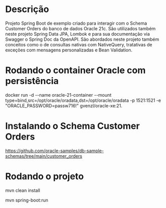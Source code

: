 # Descrição

Projeto Spring Boot de exemplo criado para interagir com o Schema Customer Orders do banco de dados Oracle 21c. São utilizados também neste projeto Spring Data JPA, Lombok e para sua documentação via Swagger o Spring Doc da OpenAPI. São abordados neste projeto também conceitos como o de consultas nativas com NativeQuery, tratativas de exceções com mensagens personalizadas e Bean Validation.

# Rodando o container Oracle com persistência

docker run -d --name oracle-21-container --mount type=bind,src=/opt/oracle/oradata,dst=/opt/oracle/oradata -p 1521:1521 -e "ORACLE_PASSWORD=passw716!" gvenzl/oracle-xe:21. 

# Instalando o Schema Customer Orders

https://github.com/oracle-samples/db-sample-schemas/tree/main/customer_orders

# Rodando o projeto

mvn clean install

mvn spring-boot:run









